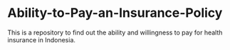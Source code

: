 # Ability-to-Pay-an-Insurance-Policy

This is a repository to find out the ability and willingness to pay for health insurance in Indonesia.
